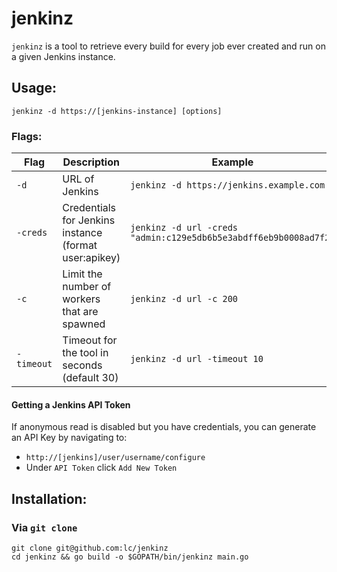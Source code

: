 # jenkinz
`jenkinz` is a tool to retrieve every build for every job ever created and run on a given Jenkins instance. 


## Usage:
`jenkinz -d https://[jenkins-instance] [options]`


### Flags:
| Flag | Description | Example |
|------|-------------|---------|
| `-d` | URL of Jenkins | `jenkinz -d https://jenkins.example.com` |
| `-creds` | Credentials for Jenkins instance (format user:apikey) | `jenkinz -d url -creds "admin:c129e5db6b5e3abdff6eb9b0008ad7f2"` |
| `-c` | Limit the number of workers that are spawned | `jenkinz -d url -c 200` |
| `-timeout` | Timeout for the tool in seconds (default 30) | `jenkinz -d url -timeout 10`|

#### Getting a Jenkins API Token
If anonymous read is disabled but you have credentials, you can generate an API Key by navigating to:
- `http://[jenkins]/user/username/configure`
- Under `API Token` click `Add New Token`

## Installation:

### Via `git clone`

```
git clone git@github.com:lc/jenkinz
cd jenkinz && go build -o $GOPATH/bin/jenkinz main.go
```
